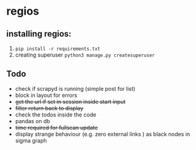 # regios

## installing regios:
1. `pip install -r requirements.txt`
2. creating superuser `python3 manage.py createsuperuser`

## Todo
- check if scrapyd is running (simple post for list)
- block in layout for errors
- ~~get the url if set in session inside start input~~
- ~~filter return back to display~~
- check the todos inside the code
- pandas on db
- ~~time required for fullscan update~~
- display strange behaviour (e.g. zero external links ) as black nodes in sigma graph
